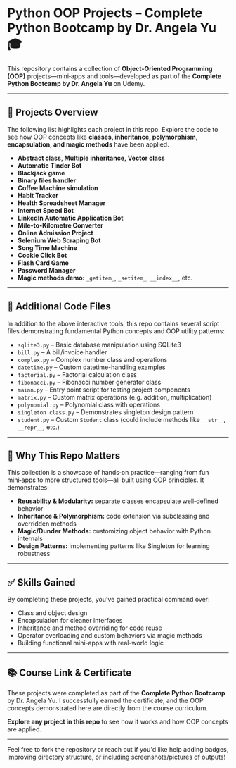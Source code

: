 # Python OOP Projects – Complete Python Bootcamp by Dr. Angela Yu 🎓

This repository contains a collection of **Object-Oriented Programming (OOP)** projects—mini‑apps and tools—developed as part of the **Complete Python Bootcamp by Dr. Angela Yu** on Udemy.

---

## 🚀 Projects Overview

The following list highlights each project in this repo. Explore the code to see how OOP concepts like **classes, inheritance, polymorphism, encapsulation, and magic methods** have been applied.

- **Abstract class, Multiple inheritance, Vector class**
- **Automatic Tinder Bot**
- **Blackjack game**
- **Binary files handler**
- **Coffee Machine simulation**
- **Habit Tracker**
- **Health Spreadsheet Manager**
- **Internet Speed Bot**
- **LinkedIn Automatic Application Bot**
- **Mile-to-Kilometre Converter**
- **Online Admission Project**
- **Selenium Web Scraping Bot**
- **Song Time Machine**
- **Cookie Click Bot**
- **Flash Card Game**
- **Password Manager**
- **Magic methods demo:** `_getitem_`, `_setitem_`, `__index__`, etc.

---

## 🧩 Additional Code Files

In addition to the above interactive tools, this repo contains several script files demonstrating fundamental Python concepts and OOP utility patterns:

- `sqlite3.py` – Basic database manipulation using SQLite3
- `bill.py` – A bill/invoice handler
- `complex.py` – Complex number class and operations
- `datetime.py` – Custom datetime-handling examples
- `factorial.py` – Factorial calculation class
- `fibonacci.py` – Fibonacci number generator class
- `mainn.py` – Entry point script for testing project components
- `matrix.py` – Custom matrix operations (e.g. addition, multiplication)
- `polynomial.py` – Polynomial class with operations
- `singleton class.py` – Demonstrates singleton design pattern
- `student.py` – Custom `Student` class (could include methods like `__str__`, `__repr__`, etc.)

---

## 🎯 Why This Repo Matters

This collection is a showcase of hands‑on practice—ranging from fun mini‑apps to more structured tools—all built using OOP principles. It demonstrates:

- **Reusability & Modularity:** separate classes encapsulate well‑defined behavior
- **Inheritance & Polymorphism:** code extension via subclassing and overridden methods
- **Magic/Dunder Methods:** customizing object behavior with Python internals
- **Design Patterns:** implementing patterns like Singleton for learning robustness

---

## ✅ Skills Gained

By completing these projects, you’ve gained practical command over:

- Class and object design
- Encapsulation for cleaner interfaces
- Inheritance and method overriding for code reuse
- Operator overloading and custom behaviors via magic methods
- Building functional mini-apps with real-world logic

---

## 📚 Course Link & Certificate

These projects were completed as part of the **Complete Python Bootcamp** by Dr. Angela Yu. I successfully earned the certificate, and the OOP concepts demonstrated here are directly from the course curriculum.

**Explore any project in this repo** to see how it works and how OOP concepts are applied.

---

Feel free to fork the repository or reach out if you'd like help adding badges, improving directory structure, or including screenshots/pictures of outputs!


